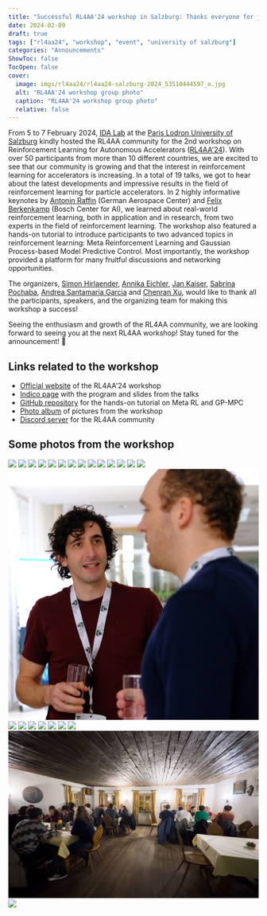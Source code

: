 ```yaml
---
title: "Successful RL4AA'24 workshop in Salzburg: Thanks everyone for joining!"
date: 2024-02-09
draft: true
tags: ["rl4aa24", "workshop", "event", "university of salzburg"]
categories: "Announcements"
ShowToc: false
TocOpen: false
cover:
  image: imgs/rl4aa24/rl4aa24-salzburg-2024_53510444597_o.jpg
  alt: "RL4AA'24 workshop group photo"
  caption: "RL4AA'24 workshop group photo"
  relative: false
---
```


From 5 to 7 February 2024, [IDA Lab](https://www.plus.ac.at/aihi/der-fachbereich/ida-lab/) at the [Paris Lodron University of Salzburg](https://www.plus.ac.at/?lang=en) kindly hosted the RL4AA community for the 2nd workshop on Reinforcement Learning for Autonomous Accelerators ([RL4AA'24](https://rl4aa.github.io/RL4AA24/)).
With over 50 participants from more than 10 different countries, we are excited to see that our community is growing and that the interest in reinforcement learning for accelerators is increasing.
In a total of 19 talks, we got to hear about the latest developments and impressive results in the field of reinforcement learning for particle accelerators.
In 2 highly informative keynotes by [Antonin Raffin](https://araffin.github.io/) (German Aerospace Center) and [Felix Berkenkamp](https://berkenkamp.me/) (Bosch Center for AI), we learned about real-world reinforcement learning, both in application and in research, from two experts in the field of reinforcement learning.
The workshop also featured a hands-on tutorial to introduce participants to two advanced topics in reinforcement learning: Meta Reinforcement Learning and Gaussian Process-based Model Predictive Control.
Most importantly, the workshop provided a platform for many fruitful discussions and networking opportunities.

The organizers, [Simon Hirlaender](https://mathphyssim.github.io/), [Annika Eichler](https://ai.desy.de/people/eichler.html), [Jan Kaiser](https://jank324.github.io/), [Sabrina Pochaba](https://www.salzburgresearch.at/en/person/pochaba-sabrina/), [Andrea Santamaria Garcia](https://ansantam.github.io/) and [Chenran Xu](https://cr-xu.github.io/), would like to thank all the participants, speakers, and the organizing team for making this workshop a success!

Seeing the enthusiasm and growth of the RL4AA community, we are looking forward to seeing you at the next RL4AA workshop!
Stay tuned for the announcement! 🚀

## Links related to the workshop

- [Official website](https://rl4aa.github.io/RL4AA24/) of the RL4AA'24 workshop
- [Indico page](https://indico.scc.kit.edu/event/3746/overview) with the program and slides from the talks
- [GitHub repository](https://github.com/RL4AA/rl4aa24-tutorial) for the hands-on tutorial on Meta RL and GP-MPC
- [Photo album](https://flic.kr/s/aHBqjBd84t) of pictures from the workshop
- [Discord server](https://discord.gg/QtBMqsjWH2) for the RL4AA community

## Some photos from the workshop

![ ](/imgs/rl4aa24/53511683394_3083ffd64e_o.jpg#center)
![ ](/imgs/rl4aa24/53510468402_b4ec337b12_o.jpg#center)
![ ](/imgs/rl4aa24/IMG_7011.jpg#center)
![ ](/imgs/rl4aa24/53510461292_9c48478b60_o.jpg#center)
![ ](/imgs/rl4aa24/53510446077_e18f4c0751_o.jpg#center)
![ ](/imgs/rl4aa24/53510448077_c733788958_o.jpg#center)
![ ](/imgs/rl4aa24/53511344096_267f36c06a_o.jpg#center)
![ ](/imgs/rl4aa24/53511518918_7e5301a27d_o.jpg#center)
![ ](/imgs/rl4aa24/53511524548_ed8e3f41c2_o.jpg#center)
![ ](/imgs/rl4aa24/53511530393_c7be4a9976_o.jpg#center)
![ ](/imgs/rl4aa24/53511681839_c924431987_o.jpg#center)
![ ](/imgs/rl4aa24/DSC01375.jpg#center)
![ ](/imgs/rl4aa24/DSC01379.jpg#center)
![ ](/imgs/rl4aa24/53514712763_ce74a7b8f5_o.jpg#center)
![ ](/imgs/rl4aa24/rl4aa24-salzburg-2024_53514539131_o.jpg)
![ ](/imgs/rl4aa24/53514538911_114b5ac9e1_o.jpg#center)
![ ](/imgs/rl4aa24/53513655032_a6c1ba79c7_o.jpg#center)
![ ](/imgs/rl4aa24/53514863164_86b692cbc2_o.jpg#center)
![ ](/imgs/rl4aa24/rl4aa24-salzburg-2024_53511345906_o.jpg#center)
![ ](/imgs/rl4aa24/53514712448_d66c58251e_o.jpg#center)
![ ](/imgs/rl4aa24/DSC01419.jpg#center)
![ ](/imgs/rl4aa24/DSC01460.jpg#center)
![ ](/imgs/rl4aa24/IMG_7301.jpg#center)
![ ](/imgs/rl4aa24/DSC01346.jpg#center)
